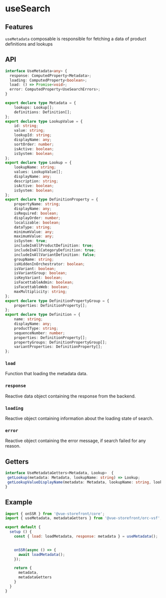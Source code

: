 # useSearch

## Features
`useMetadata` composable is responsible for fetching a data of product definitions and lookups

## API
```typescript
interface UseMetadata<any> {
  response: ComputedProperty<Metadata>;
  loading: ComputedProperty<boolean>;
  load: () => Promise<void>;
  error: ComputedProperty<UseSearchErrors>;
}

export declare type Metadata = {
    lookups: Lookup[];
    definitions: Definition[];
};
export declare type LookupValue = {
    id: string;
    value: string;
    lookupId: string;
    displayName: any;
    sortOrder: number;
    isActive: boolean;
    isSystem: boolean;
};
export declare type Lookup = {
    lookupName: string;
    values: LookupValue[];
    displayName: any;
    description: string;
    isActive: boolean;
    isSystem: boolean;
};
export declare type DefinitionProperty = {
    propertyName: string;
    displayName: any;
    isRequired: boolean;
    displayOrder: number;
    localizable: boolean;
    dataType: string;
    minimumValue: any;
    maximumValue: any;
    isSystem: true;
    includeInAllProductDefinition: true;
    includeInAllCategoryDefinition: true;
    includeInAllVariantDefinition: false;
    groupName: string;
    isHiddenInOrchestrator: boolean;
    isVariant: boolean;
    isVariantGroup: boolean;
    isKeyVariant: boolean;
    isFacettableAdmin: boolean;
    isFacettableWeb: boolean;
    maxMultiplicity: string;
};
export declare type DefinitionPropertyGroup = {
    properties: DefinitionProperty[];
};
export declare type Definition = {
    name: string;
    displayName: any;
    productType: string;
    sequenceNumber: number;
    properties: DefinitionProperty[];
    propertyGroups: DefinitionPropertyGroup[];
    variantProperties: DefinitionProperty[];
};
```

### `load`
Function that loading the metadata data. 

### `response`
Reactive data object containing the response from the backend.

### `loading`
Reactive object containing information about the loading state of search.

### `error`
Reactive object containing the error message, if search failed for any reason.

## Getters
````typescript
interface UseMetadataGetters<Metadata, Lookup>  {
 getLookup(metadata: Metadata, lookupName: string) => Lookup;
 getLookupValueDisplayName(metadata: Metadata, lookupName: string, lookupValue: string, locale: string) => string
}
````
## Example

```javascript
import { onSSR } from '@vue-storefront/core';
import { useMetadata, metadataGetters } from '@vue-storefront/orc-vsf';

export default {
  setup () {
    const { load: loadMetadata, response: metadata } = useMetadata();
   

    onSSR(async () => {
      await loadMetadata();
    });

    return {
      metadata,
      metadataGetters
    }
  }
}
```